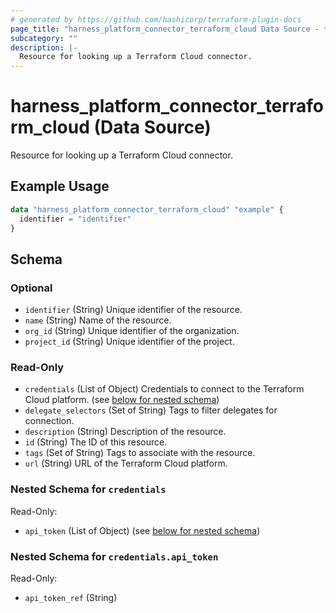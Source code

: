 ```yaml
---
# generated by https://github.com/hashicorp/terraform-plugin-docs
page_title: "harness_platform_connector_terraform_cloud Data Source - terraform-provider-harness"
subcategory: ""
description: |-
  Resource for looking up a Terraform Cloud connector.
---
```


# harness_platform_connector_terraform_cloud (Data Source)

Resource for looking up a Terraform Cloud connector.

## Example Usage

```terraform
data "harness_platform_connector_terraform_cloud" "example" {
  identifier = "identifier"
}
```

<!-- schema generated by tfplugindocs -->
## Schema

### Optional

- `identifier` (String) Unique identifier of the resource.
- `name` (String) Name of the resource.
- `org_id` (String) Unique identifier of the organization.
- `project_id` (String) Unique identifier of the project.

### Read-Only

- `credentials` (List of Object) Credentials to connect to the Terraform Cloud platform. (see [below for nested schema](#nestedatt--credentials))
- `delegate_selectors` (Set of String) Tags to filter delegates for connection.
- `description` (String) Description of the resource.
- `id` (String) The ID of this resource.
- `tags` (Set of String) Tags to associate with the resource.
- `url` (String) URL of the Terraform Cloud platform.

<a id="nestedatt--credentials"></a>
### Nested Schema for `credentials`

Read-Only:

- `api_token` (List of Object) (see [below for nested schema](#nestedobjatt--credentials--api_token))

<a id="nestedobjatt--credentials--api_token"></a>
### Nested Schema for `credentials.api_token`

Read-Only:

- `api_token_ref` (String)


